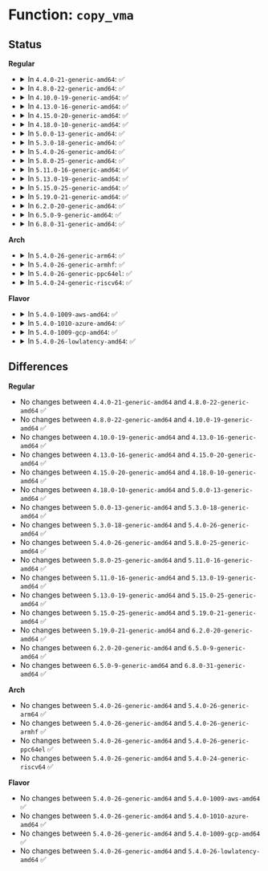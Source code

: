 # Function: <code>copy_vma</code>

## Status
<b>Regular</b>
<ul>
<li>
<details>
<summary>In <code>4.4.0-21-generic-amd64</code>: ✅</summary>

```c
struct vm_area_struct * copy_vma(struct vm_area_struct * * vmap, long unsigned int addr, long unsigned int len, long unsigned int pgoff, bool * need_rmap_locks)
```

```json
{
  "name": "copy_vma",
  "collision_type": "Unique Global",
  "inline_type": "No",
  "funcs": [
    {
      "addr": 18446744071580712704,
      "name": "copy_vma",
      "external": true,
      "loc": "mm/mmap.c:2926",
      "file": "mm/mmap.c",
      "inline": "seen, unknown",
      "caller_inline": [],
      "caller_func": [
        "mm/mremap.c:move_vma"
      ]
    }
  ],
  "symbols": [
    {
      "addr": 18446744071580712704,
      "name": "copy_vma",
      "section": ".text",
      "bind": "STB_GLOBAL",
      "size": 631
    }
  ]
}
```
</details>
</li>
<li>
<details>
<summary>In <code>4.8.0-22-generic-amd64</code>: ✅</summary>

```c
struct vm_area_struct * copy_vma(struct vm_area_struct * * vmap, long unsigned int addr, long unsigned int len, long unsigned int pgoff, bool * need_rmap_locks)
```

```json
{
  "name": "copy_vma",
  "collision_type": "Unique Global",
  "inline_type": "No",
  "funcs": [
    {
      "addr": 18446744071580821456,
      "name": "copy_vma",
      "external": true,
      "loc": "mm/mmap.c:2862",
      "file": "mm/mmap.c",
      "inline": "seen, unknown",
      "caller_inline": [],
      "caller_func": [
        "mm/mremap.c:move_vma"
      ]
    }
  ],
  "symbols": [
    {
      "addr": 18446744071580821456,
      "name": "copy_vma",
      "section": ".text",
      "bind": "STB_GLOBAL",
      "size": 654
    }
  ]
}
```
</details>
</li>
<li>
<details>
<summary>In <code>4.10.0-19-generic-amd64</code>: ✅</summary>

```c
struct vm_area_struct * copy_vma(struct vm_area_struct * * vmap, long unsigned int addr, long unsigned int len, long unsigned int pgoff, bool * need_rmap_locks)
```

```json
{
  "name": "copy_vma",
  "collision_type": "Unique Global",
  "inline_type": "No",
  "funcs": [
    {
      "addr": 18446744071580886944,
      "name": "copy_vma",
      "external": true,
      "loc": "mm/mmap.c:3015",
      "file": "mm/mmap.c",
      "inline": "seen, unknown",
      "caller_inline": [],
      "caller_func": [
        "mm/mremap.c:move_vma"
      ]
    }
  ],
  "symbols": [
    {
      "addr": 18446744071580886944,
      "name": "copy_vma",
      "section": ".text",
      "bind": "STB_GLOBAL",
      "size": 654
    }
  ]
}
```
</details>
</li>
<li>
<details>
<summary>In <code>4.13.0-16-generic-amd64</code>: ✅</summary>

```c
struct vm_area_struct * copy_vma(struct vm_area_struct * * vmap, long unsigned int addr, long unsigned int len, long unsigned int pgoff, bool * need_rmap_locks)
```

```json
{
  "name": "copy_vma",
  "collision_type": "Unique Global",
  "inline_type": "No",
  "funcs": [
    {
      "addr": 18446744071580931904,
      "name": "copy_vma",
      "external": true,
      "loc": "mm/mmap.c:3069",
      "file": "mm/mmap.c",
      "inline": "seen, unknown",
      "caller_inline": [],
      "caller_func": [
        "mm/mremap.c:move_vma"
      ]
    }
  ],
  "symbols": [
    {
      "addr": 18446744071580931904,
      "name": "copy_vma",
      "section": ".text",
      "bind": "STB_GLOBAL",
      "size": 639
    }
  ]
}
```
</details>
</li>
<li>
<details>
<summary>In <code>4.15.0-20-generic-amd64</code>: ✅</summary>

```c
struct vm_area_struct * copy_vma(struct vm_area_struct * * vmap, long unsigned int addr, long unsigned int len, long unsigned int pgoff, bool * need_rmap_locks)
```

```json
{
  "name": "copy_vma",
  "collision_type": "Unique Global",
  "inline_type": "No",
  "funcs": [
    {
      "addr": 18446744071581031648,
      "name": "copy_vma",
      "external": true,
      "loc": "mm/mmap.c:3112",
      "file": "mm/mmap.c",
      "inline": "seen, unknown",
      "caller_inline": [],
      "caller_func": [
        "mm/mremap.c:move_vma"
      ]
    }
  ],
  "symbols": [
    {
      "addr": 18446744071581031648,
      "name": "copy_vma",
      "section": ".text",
      "bind": "STB_GLOBAL",
      "size": 642
    }
  ]
}
```
</details>
</li>
<li>
<details>
<summary>In <code>4.18.0-10-generic-amd64</code>: ✅</summary>

```c
struct vm_area_struct * copy_vma(struct vm_area_struct * * vmap, long unsigned int addr, long unsigned int len, long unsigned int pgoff, bool * need_rmap_locks)
```

```json
{
  "name": "copy_vma",
  "collision_type": "Unique Global",
  "inline_type": "No",
  "funcs": [
    {
      "addr": 18446744071581166368,
      "name": "copy_vma",
      "external": true,
      "loc": "mm/mmap.c:3169",
      "file": "mm/mmap.c",
      "inline": "seen, unknown",
      "caller_inline": [],
      "caller_func": [
        "mm/mremap.c:move_vma"
      ]
    }
  ],
  "symbols": [
    {
      "addr": 18446744071581166368,
      "name": "copy_vma",
      "section": ".text",
      "bind": "STB_GLOBAL",
      "size": 597
    }
  ]
}
```
</details>
</li>
<li>
<details>
<summary>In <code>5.0.0-13-generic-amd64</code>: ✅</summary>

```c
struct vm_area_struct * copy_vma(struct vm_area_struct * * vmap, long unsigned int addr, long unsigned int len, long unsigned int pgoff, bool * need_rmap_locks)
```

```json
{
  "name": "copy_vma",
  "collision_type": "Unique Global",
  "inline_type": "No",
  "funcs": [
    {
      "addr": 18446744071581246416,
      "name": "copy_vma",
      "external": true,
      "loc": "mm/mmap.c:3213",
      "file": "mm/mmap.c",
      "inline": "seen, unknown",
      "caller_inline": [],
      "caller_func": [
        "mm/mremap.c:move_vma"
      ]
    }
  ],
  "symbols": [
    {
      "addr": 18446744071581246416,
      "name": "copy_vma",
      "section": ".text",
      "bind": "STB_GLOBAL",
      "size": 607
    }
  ]
}
```
</details>
</li>
<li>
<details>
<summary>In <code>5.3.0-18-generic-amd64</code>: ✅</summary>

```c
struct vm_area_struct * copy_vma(struct vm_area_struct * * vmap, long unsigned int addr, long unsigned int len, long unsigned int pgoff, bool * need_rmap_locks)
```

```json
{
  "name": "copy_vma",
  "collision_type": "Unique Global",
  "inline_type": "No",
  "funcs": [
    {
      "addr": 18446744071581320976,
      "name": "copy_vma",
      "external": true,
      "loc": "mm/mmap.c:3219",
      "file": "mm/mmap.c",
      "inline": "seen, unknown",
      "caller_inline": [],
      "caller_func": [
        "mm/mremap.c:move_vma"
      ]
    }
  ],
  "symbols": [
    {
      "addr": 18446744071581320976,
      "name": "copy_vma",
      "section": ".text",
      "bind": "STB_GLOBAL",
      "size": 650
    }
  ]
}
```
</details>
</li>
<li>
<details>
<summary>In <code>5.4.0-26-generic-amd64</code>: ✅</summary>

```c
struct vm_area_struct * copy_vma(struct vm_area_struct * * vmap, long unsigned int addr, long unsigned int len, long unsigned int pgoff, bool * need_rmap_locks)
```

```json
{
  "name": "copy_vma",
  "collision_type": "Unique Global",
  "inline_type": "No",
  "funcs": [
    {
      "addr": 18446744071581380208,
      "name": "copy_vma",
      "external": true,
      "loc": "mm/mmap.c:3225",
      "file": "mm/mmap.c",
      "inline": "seen, unknown",
      "caller_inline": [],
      "caller_func": [
        "mm/mremap.c:move_vma"
      ]
    }
  ],
  "symbols": [
    {
      "addr": 18446744071581380208,
      "name": "copy_vma",
      "section": ".text",
      "bind": "STB_GLOBAL",
      "size": 650
    }
  ]
}
```
</details>
</li>
<li>
<details>
<summary>In <code>5.8.0-25-generic-amd64</code>: ✅</summary>

```c
struct vm_area_struct * copy_vma(struct vm_area_struct * * vmap, long unsigned int addr, long unsigned int len, long unsigned int pgoff, bool * need_rmap_locks)
```

```json
{
  "name": "copy_vma",
  "collision_type": "Unique Global",
  "inline_type": "No",
  "funcs": [
    {
      "addr": 18446744071581585552,
      "name": "copy_vma",
      "external": true,
      "loc": "mm/mmap.c:3237",
      "file": "mm/mmap.c",
      "inline": "seen, unknown",
      "caller_inline": [],
      "caller_func": [
        "mm/mremap.c:move_vma"
      ]
    }
  ],
  "symbols": [
    {
      "addr": 18446744071581585552,
      "name": "copy_vma",
      "section": ".text",
      "bind": "STB_GLOBAL",
      "size": 650
    }
  ]
}
```
</details>
</li>
<li>
<details>
<summary>In <code>5.11.0-16-generic-amd64</code>: ✅</summary>

```c
struct vm_area_struct * copy_vma(struct vm_area_struct * * vmap, long unsigned int addr, long unsigned int len, long unsigned int pgoff, bool * need_rmap_locks)
```

```json
{
  "name": "copy_vma",
  "collision_type": "Unique Global",
  "inline_type": "No",
  "funcs": [
    {
      "addr": 18446744071581631632,
      "name": "copy_vma",
      "external": true,
      "loc": "mm/mmap.c:3295",
      "file": "mm/mmap.c",
      "inline": "seen, unknown",
      "caller_inline": [],
      "caller_func": [
        "mm/mremap.c:move_vma",
        "mm/mremap.c:move_vma"
      ]
    }
  ],
  "symbols": [
    {
      "addr": 18446744071581631632,
      "name": "copy_vma",
      "section": ".text",
      "bind": "STB_GLOBAL",
      "size": 650
    }
  ]
}
```
</details>
</li>
<li>
<details>
<summary>In <code>5.13.0-19-generic-amd64</code>: ✅</summary>

```c
struct vm_area_struct * copy_vma(struct vm_area_struct * * vmap, long unsigned int addr, long unsigned int len, long unsigned int pgoff, bool * need_rmap_locks)
```

```json
{
  "name": "copy_vma",
  "collision_type": "Unique Global",
  "inline_type": "No",
  "funcs": [
    {
      "addr": 18446744071581646496,
      "name": "copy_vma",
      "external": true,
      "loc": "mm/mmap.c:3266",
      "file": "mm/mmap.c",
      "inline": "seen, unknown",
      "caller_inline": [],
      "caller_func": [
        "mm/mremap.c:move_vma",
        "mm/mremap.c:move_vma"
      ]
    }
  ],
  "symbols": [
    {
      "addr": 18446744071581646496,
      "name": "copy_vma",
      "section": ".text",
      "bind": "STB_GLOBAL",
      "size": 614
    }
  ]
}
```
</details>
</li>
<li>
<details>
<summary>In <code>5.15.0-25-generic-amd64</code>: ✅</summary>

```c
struct vm_area_struct * copy_vma(struct vm_area_struct * * vmap, long unsigned int addr, long unsigned int len, long unsigned int pgoff, bool * need_rmap_locks)
```

```json
{
  "name": "copy_vma",
  "collision_type": "Unique Global",
  "inline_type": "No",
  "funcs": [
    {
      "addr": 18446744071581914528,
      "name": "copy_vma",
      "external": true,
      "loc": "mm/mmap.c:3246",
      "file": "mm/mmap.c",
      "inline": "seen, unknown",
      "caller_inline": [],
      "caller_func": [
        "mm/mremap.c:move_vma",
        "mm/mremap.c:move_vma"
      ]
    }
  ],
  "symbols": [
    {
      "addr": 18446744071581914528,
      "name": "copy_vma",
      "section": ".text",
      "bind": "STB_GLOBAL",
      "size": 643
    }
  ]
}
```
</details>
</li>
<li>
<details>
<summary>In <code>5.19.0-21-generic-amd64</code>: ✅</summary>

```c
struct vm_area_struct * copy_vma(struct vm_area_struct * * vmap, long unsigned int addr, long unsigned int len, long unsigned int pgoff, bool * need_rmap_locks)
```

```json
{
  "name": "copy_vma",
  "collision_type": "Unique Global",
  "inline_type": "No",
  "funcs": [
    {
      "addr": 18446744071582320960,
      "name": "copy_vma",
      "external": true,
      "loc": "mm/mmap.c:3239",
      "file": "mm/mmap.c",
      "inline": "seen, unknown",
      "caller_inline": [],
      "caller_func": [
        "mm/mremap.c:move_vma"
      ]
    }
  ],
  "symbols": [
    {
      "addr": 18446744071582320960,
      "name": "copy_vma",
      "section": ".text",
      "bind": "STB_GLOBAL",
      "size": 640
    }
  ]
}
```
</details>
</li>
<li>
<details>
<summary>In <code>6.2.0-20-generic-amd64</code>: ✅</summary>

```c
struct vm_area_struct * copy_vma(struct vm_area_struct * * vmap, long unsigned int addr, long unsigned int len, long unsigned int pgoff, bool * need_rmap_locks)
```

```json
{
  "name": "copy_vma",
  "collision_type": "Unique Global",
  "inline_type": "No",
  "funcs": [
    {
      "addr": 18446744071582819184,
      "name": "copy_vma",
      "external": true,
      "loc": "mm/mmap.c:3185",
      "file": "mm/mmap.c",
      "inline": "seen, unknown",
      "caller_inline": [],
      "caller_func": [
        "mm/mremap.c:move_vma"
      ]
    }
  ],
  "symbols": [
    {
      "addr": 18446744071582819184,
      "name": "copy_vma",
      "section": ".text",
      "bind": "STB_GLOBAL",
      "size": 612
    }
  ]
}
```
</details>
</li>
<li>
<details>
<summary>In <code>6.5.0-9-generic-amd64</code>: ✅</summary>

```c
struct vm_area_struct * copy_vma(struct vm_area_struct * * vmap, long unsigned int addr, long unsigned int len, long unsigned int pgoff, bool * need_rmap_locks)
```

```json
{
  "name": "copy_vma",
  "collision_type": "Unique Global",
  "inline_type": "No",
  "funcs": [
    {
      "addr": 18446744071583033568,
      "name": "copy_vma",
      "external": true,
      "loc": "mm/mmap.c:3278",
      "file": "mm/mmap.c",
      "inline": "seen, unknown",
      "caller_inline": [],
      "caller_func": [
        "mm/mremap.c:move_vma"
      ]
    }
  ],
  "symbols": [
    {
      "addr": 18446744071583033568,
      "name": "copy_vma",
      "section": ".text",
      "bind": "STB_GLOBAL",
      "size": 714
    }
  ]
}
```
</details>
</li>
<li>
<details>
<summary>In <code>6.8.0-31-generic-amd64</code>: ✅</summary>

```c
struct vm_area_struct * copy_vma(struct vm_area_struct * * vmap, long unsigned int addr, long unsigned int len, long unsigned int pgoff, bool * need_rmap_locks)
```

```json
{
  "name": "copy_vma",
  "collision_type": "Unique Global",
  "inline_type": "No",
  "funcs": [
    {
      "addr": 18446744071583214960,
      "name": "copy_vma",
      "external": true,
      "loc": "mm/mmap.c:3372",
      "file": "mm/mmap.c",
      "inline": "seen, unknown",
      "caller_inline": [],
      "caller_func": [
        "mm/mremap.c:move_vma"
      ]
    }
  ],
  "symbols": [
    {
      "addr": 18446744071583214960,
      "name": "copy_vma",
      "section": ".text",
      "bind": "STB_GLOBAL",
      "size": 680
    }
  ]
}
```
</details>
</li>
</ul>
<b>Arch</b>
<ul>
<li>
<details>
<summary>In <code>5.4.0-26-generic-arm64</code>: ✅</summary>

```c
struct vm_area_struct * copy_vma(struct vm_area_struct * * vmap, long unsigned int addr, long unsigned int len, long unsigned int pgoff, bool * need_rmap_locks)
```

```json
{
  "name": "copy_vma",
  "collision_type": "Unique Global",
  "inline_type": "No",
  "funcs": [
    {
      "addr": 18446603336492787120,
      "name": "copy_vma",
      "external": true,
      "loc": "mm/mmap.c:3225",
      "file": "mm/mmap.c",
      "inline": "seen, unknown",
      "caller_inline": [],
      "caller_func": [
        "mm/mremap.c:move_vma"
      ]
    }
  ],
  "symbols": [
    {
      "addr": 18446603336492787120,
      "name": "copy_vma",
      "section": ".text",
      "bind": "STB_GLOBAL",
      "size": 548
    }
  ]
}
```
</details>
</li>
<li>
<details>
<summary>In <code>5.4.0-26-generic-armhf</code>: ✅</summary>

```c
struct vm_area_struct * copy_vma(struct vm_area_struct * * vmap, long unsigned int addr, long unsigned int len, long unsigned int pgoff, bool * need_rmap_locks)
```

```json
{
  "name": "copy_vma",
  "collision_type": "Unique Global",
  "inline_type": "No",
  "funcs": [
    {
      "addr": 3226602604,
      "name": "copy_vma",
      "external": true,
      "loc": "mm/mmap.c:3225",
      "file": "mm/mmap.c",
      "inline": "seen, unknown",
      "caller_inline": [],
      "caller_func": [
        "mm/mremap.c:move_vma"
      ]
    }
  ],
  "symbols": [
    {
      "addr": 3226602604,
      "name": "copy_vma",
      "section": ".text",
      "bind": "STB_GLOBAL",
      "size": 552
    }
  ]
}
```
</details>
</li>
<li>
<details>
<summary>In <code>5.4.0-26-generic-ppc64el</code>: ✅</summary>

```c
struct vm_area_struct * copy_vma(struct vm_area_struct * * vmap, long unsigned int addr, long unsigned int len, long unsigned int pgoff, bool * need_rmap_locks)
```

```json
{
  "name": "copy_vma",
  "collision_type": "Unique Global",
  "inline_type": "No",
  "funcs": [
    {
      "addr": 13835058055286156064,
      "name": "copy_vma",
      "external": true,
      "loc": "mm/mmap.c:3225",
      "file": "mm/mmap.c",
      "inline": "seen, unknown",
      "caller_inline": [],
      "caller_func": [
        "mm/mremap.c:move_vma"
      ]
    }
  ],
  "symbols": [
    {
      "addr": 13835058055286156064,
      "name": "copy_vma",
      "section": ".text",
      "bind": "STB_GLOBAL",
      "size": 784
    }
  ]
}
```
</details>
</li>
<li>
<details>
<summary>In <code>5.4.0-24-generic-riscv64</code>: ✅</summary>

```c
struct vm_area_struct * copy_vma(struct vm_area_struct * * vmap, long unsigned int addr, long unsigned int len, long unsigned int pgoff, bool * need_rmap_locks)
```

```json
{
  "name": "copy_vma",
  "collision_type": "Unique Global",
  "inline_type": "No",
  "funcs": [
    {
      "addr": 18446743936272757956,
      "name": "copy_vma",
      "external": true,
      "loc": "mm/mmap.c:3225",
      "file": "mm/mmap.c",
      "inline": "seen, unknown",
      "caller_inline": [],
      "caller_func": [
        "mm/mremap.c:move_vma"
      ]
    }
  ],
  "symbols": [
    {
      "addr": 18446743936272757956,
      "name": "copy_vma",
      "section": ".text",
      "bind": "STB_GLOBAL",
      "size": 398
    }
  ]
}
```
</details>
</li>
</ul>
<b>Flavor</b>
<ul>
<li>
<details>
<summary>In <code>5.4.0-1009-aws-amd64</code>: ✅</summary>

```c
struct vm_area_struct * copy_vma(struct vm_area_struct * * vmap, long unsigned int addr, long unsigned int len, long unsigned int pgoff, bool * need_rmap_locks)
```

```json
{
  "name": "copy_vma",
  "collision_type": "Unique Global",
  "inline_type": "No",
  "funcs": [
    {
      "addr": 18446744071581349056,
      "name": "copy_vma",
      "external": true,
      "loc": "mm/mmap.c:3225",
      "file": "mm/mmap.c",
      "inline": "seen, unknown",
      "caller_inline": [],
      "caller_func": [
        "mm/mremap.c:move_vma"
      ]
    }
  ],
  "symbols": [
    {
      "addr": 18446744071581349056,
      "name": "copy_vma",
      "section": ".text",
      "bind": "STB_GLOBAL",
      "size": 650
    }
  ]
}
```
</details>
</li>
<li>
<details>
<summary>In <code>5.4.0-1010-azure-amd64</code>: ✅</summary>

```c
struct vm_area_struct * copy_vma(struct vm_area_struct * * vmap, long unsigned int addr, long unsigned int len, long unsigned int pgoff, bool * need_rmap_locks)
```

```json
{
  "name": "copy_vma",
  "collision_type": "Unique Global",
  "inline_type": "No",
  "funcs": [
    {
      "addr": 18446744071581292768,
      "name": "copy_vma",
      "external": true,
      "loc": "mm/mmap.c:3225",
      "file": "mm/mmap.c",
      "inline": "seen, unknown",
      "caller_inline": [],
      "caller_func": [
        "mm/mremap.c:move_vma"
      ]
    }
  ],
  "symbols": [
    {
      "addr": 18446744071581292768,
      "name": "copy_vma",
      "section": ".text",
      "bind": "STB_GLOBAL",
      "size": 650
    }
  ]
}
```
</details>
</li>
<li>
<details>
<summary>In <code>5.4.0-1009-gcp-amd64</code>: ✅</summary>

```c
struct vm_area_struct * copy_vma(struct vm_area_struct * * vmap, long unsigned int addr, long unsigned int len, long unsigned int pgoff, bool * need_rmap_locks)
```

```json
{
  "name": "copy_vma",
  "collision_type": "Unique Global",
  "inline_type": "No",
  "funcs": [
    {
      "addr": 18446744071581340256,
      "name": "copy_vma",
      "external": true,
      "loc": "mm/mmap.c:3225",
      "file": "mm/mmap.c",
      "inline": "seen, unknown",
      "caller_inline": [],
      "caller_func": [
        "mm/mremap.c:move_vma"
      ]
    }
  ],
  "symbols": [
    {
      "addr": 18446744071581340256,
      "name": "copy_vma",
      "section": ".text",
      "bind": "STB_GLOBAL",
      "size": 650
    }
  ]
}
```
</details>
</li>
<li>
<details>
<summary>In <code>5.4.0-26-lowlatency-amd64</code>: ✅</summary>

```c
struct vm_area_struct * copy_vma(struct vm_area_struct * * vmap, long unsigned int addr, long unsigned int len, long unsigned int pgoff, bool * need_rmap_locks)
```

```json
{
  "name": "copy_vma",
  "collision_type": "Unique Global",
  "inline_type": "No",
  "funcs": [
    {
      "addr": 18446744071581404208,
      "name": "copy_vma",
      "external": true,
      "loc": "mm/mmap.c:3225",
      "file": "mm/mmap.c",
      "inline": "seen, unknown",
      "caller_inline": [],
      "caller_func": [
        "mm/mremap.c:move_vma"
      ]
    }
  ],
  "symbols": [
    {
      "addr": 18446744071581404208,
      "name": "copy_vma",
      "section": ".text",
      "bind": "STB_GLOBAL",
      "size": 650
    }
  ]
}
```
</details>
</li>
</ul>

## Differences
<b>Regular</b>
<ul>
<li>
No changes between <code>4.4.0-21-generic-amd64</code> and <code>4.8.0-22-generic-amd64</code> ✅
</li>
<li>
No changes between <code>4.8.0-22-generic-amd64</code> and <code>4.10.0-19-generic-amd64</code> ✅
</li>
<li>
No changes between <code>4.10.0-19-generic-amd64</code> and <code>4.13.0-16-generic-amd64</code> ✅
</li>
<li>
No changes between <code>4.13.0-16-generic-amd64</code> and <code>4.15.0-20-generic-amd64</code> ✅
</li>
<li>
No changes between <code>4.15.0-20-generic-amd64</code> and <code>4.18.0-10-generic-amd64</code> ✅
</li>
<li>
No changes between <code>4.18.0-10-generic-amd64</code> and <code>5.0.0-13-generic-amd64</code> ✅
</li>
<li>
No changes between <code>5.0.0-13-generic-amd64</code> and <code>5.3.0-18-generic-amd64</code> ✅
</li>
<li>
No changes between <code>5.3.0-18-generic-amd64</code> and <code>5.4.0-26-generic-amd64</code> ✅
</li>
<li>
No changes between <code>5.4.0-26-generic-amd64</code> and <code>5.8.0-25-generic-amd64</code> ✅
</li>
<li>
No changes between <code>5.8.0-25-generic-amd64</code> and <code>5.11.0-16-generic-amd64</code> ✅
</li>
<li>
No changes between <code>5.11.0-16-generic-amd64</code> and <code>5.13.0-19-generic-amd64</code> ✅
</li>
<li>
No changes between <code>5.13.0-19-generic-amd64</code> and <code>5.15.0-25-generic-amd64</code> ✅
</li>
<li>
No changes between <code>5.15.0-25-generic-amd64</code> and <code>5.19.0-21-generic-amd64</code> ✅
</li>
<li>
No changes between <code>5.19.0-21-generic-amd64</code> and <code>6.2.0-20-generic-amd64</code> ✅
</li>
<li>
No changes between <code>6.2.0-20-generic-amd64</code> and <code>6.5.0-9-generic-amd64</code> ✅
</li>
<li>
No changes between <code>6.5.0-9-generic-amd64</code> and <code>6.8.0-31-generic-amd64</code> ✅
</li>
</ul>
<b>Arch</b>
<ul>
<li>
No changes between <code>5.4.0-26-generic-amd64</code> and <code>5.4.0-26-generic-arm64</code> ✅
</li>
<li>
No changes between <code>5.4.0-26-generic-amd64</code> and <code>5.4.0-26-generic-armhf</code> ✅
</li>
<li>
No changes between <code>5.4.0-26-generic-amd64</code> and <code>5.4.0-26-generic-ppc64el</code> ✅
</li>
<li>
No changes between <code>5.4.0-26-generic-amd64</code> and <code>5.4.0-24-generic-riscv64</code> ✅
</li>
</ul>
<b>Flavor</b>
<ul>
<li>
No changes between <code>5.4.0-26-generic-amd64</code> and <code>5.4.0-1009-aws-amd64</code> ✅
</li>
<li>
No changes between <code>5.4.0-26-generic-amd64</code> and <code>5.4.0-1010-azure-amd64</code> ✅
</li>
<li>
No changes between <code>5.4.0-26-generic-amd64</code> and <code>5.4.0-1009-gcp-amd64</code> ✅
</li>
<li>
No changes between <code>5.4.0-26-generic-amd64</code> and <code>5.4.0-26-lowlatency-amd64</code> ✅
</li>
</ul>
